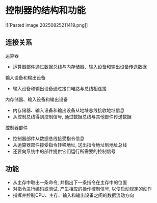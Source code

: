 # 控制器的结构和功能

![[Pasted image 20250825211419.png]]

## 连接关系

运算器

- 运算器部件通过数据总线与内存储器、输⼊设备和输出设备传送数据

输⼊设备和输出设备

- 输⼊设备和输出设备通过接⼝电路与总线相连接

内存储器、输⼊设备和输出设备

- 内存储器、输⼊设备和输出设备从地址总线接收地址信息
- 从控制总线得到控制信号, 通过数据总线与其他部件传送数据

控制器部件

- 控制器部件从数据总线接受指令信息
- 从运算器部件接受指令转移地址, 送出指令地址到地址总线
- 还要向系统中的部件提供它们运⾏所需要的控制信号

## 功能

- 从主存中取出⼀条命令, 并指出下⼀条指令在主存中的位置
- 对指令进⾏编码或测试, 产⽣相应的操作控制信号, 以便启动规定的动作
- 指挥并控制CPU、主存、输⼊和输出设备之间的数据流动⽅向
